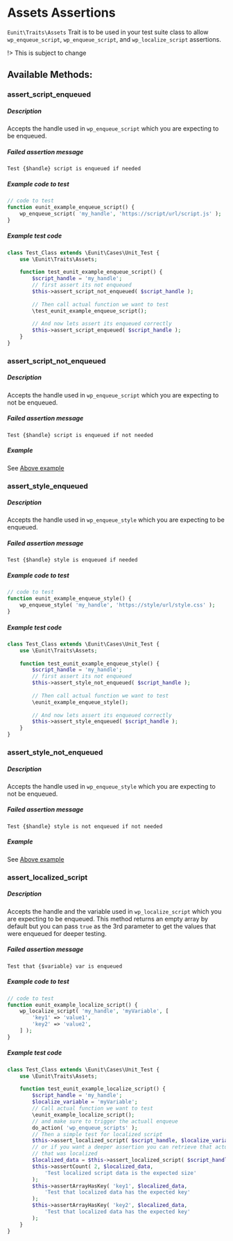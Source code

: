 # Assets Assertions

`Eunit\Traits\Assets` Trait is to be used in your test suite class to allow `wp_enqueue_script`, `wp_enqueue_script`, and `wp_localize_script` assertions.

!> This is subject to change

## Available Methods:

### assert_script_enqueued
##### Description
Accepts the handle used in `wp_enqueue_script` which you are expecting to be enqueued.
##### Failed assertion message
```
Test {$handle} script is enqueued if needed
```
##### Example code to test
```php
// code to test
function eunit_example_enqueue_script() {
    wp_enqueue_script( 'my_handle', 'https://script/url/script.js' );
}
```
##### Example test code
```php
class Test_Class extends \Eunit\Cases\Unit_Test {
    use \Eunit\Traits\Assets;
    
    function test_eunit_example_enqueue_script() {
        $script_handle = 'my_handle';
        // first assert its not enqueued
        $this->assert_script_not_enqueued( $script_handle );
        
        // Then call actual function we want to test
        \test_eunit_example_enqueue_script();
        
        // And now lets assert its enqueued correctly
        $this->assert_script_enqueued( $script_handle );
    }
}
```

### assert_script_not_enqueued
##### Description
Accepts the handle used in `wp_enqueue_script` which you are expecting to not be enqueued.
##### Failed assertion message
```
Test {$handle} script is enqueued if not needed
```
##### Example
See [Above example](traits/assets?id=example-code-to-test)


### assert_style_enqueued
##### Description
Accepts the handle used in `wp_enqueue_style` which you are expecting to be enqueued.
##### Failed assertion message
```
Test {$handle} style is enqueued if needed
```

##### Example code to test
```php
// code to test
function eunit_example_enqueue_style() {
    wp_enqueue_style( 'my_handle', 'https://style/url/style.css' );
}
```
##### Example test code
```php
class Test_Class extends \Eunit\Cases\Unit_Test {
    use \Eunit\Traits\Assets;
    
    function test_eunit_example_enqueue_style() {
        $script_handle = 'my_handle';
        // first assert its not enqueued
        $this->assert_style_not_enqueued( $script_handle );
        
        // Then call actual function we want to test
        \eunit_example_enqueue_style();
        
        // And now lets assert its enqueued correctly
        $this->assert_style_enqueued( $script_handle );
    }
}
```

### assert_style_not_enqueued
##### Description
Accepts the handle used in `wp_enqueue_style` which you are expecting to not be enqueued.
##### Failed assertion message
```
Test {$handle} style is not enqueued if not needed
```
##### Example
See [Above example](/traits/assets?id=example-code-to-test-1)

### assert_localized_script
##### Description
Accepts the handle and the variable used in `wp_localize_script` which you are expecting to be enqueued.
This method returns an empty array by default but you can pass `true` as the 3rd parameter to get the values that were enqueued for deeper testing.
##### Failed assertion message
```
Test that {$variable} var is enqueued
```
##### Example code to test
```php
// code to test
function eunit_example_localize_script() {
    wp_localize_script( 'my_handle', 'myVariable', [
        'key1' => 'value1',
        'key2' => 'value2',
    ] );
}
```
##### Example test code
```php
class Test_Class extends \Eunit\Cases\Unit_Test {
    use \Eunit\Traits\Assets;
    
    function test_eunit_example_localize_script() {
        $script_handle = 'my_handle';
        $localize_variable = 'myVariable';
        // Call actual function we want to test
        \eunit_example_localize_script();
        // and make sure to trigger the actuall enqueue
        do_action( 'wp_enqueue_scripts' );
        // Then a simple test for localized script
        $this->assert_localized_script( $script_handle, $localize_variable );
        // or if you want a deeper assertion you can retrieve that actual data
        // that was localized
        $localized_data = $this->assert_localized_script( $script_handle, $localize_variable );
        $this->assertCount( 2, $localized_data,
            'Test localized script data is the expected size'
        );
        $this->assertArrayHasKey( 'key1', $localized_data,
            'Test that localized data has the expected key'
        );
        $this->assertArrayHasKey( 'key2', $localized_data,
            'Test that localized data has the expected key'
        );
    }
}
```
 
